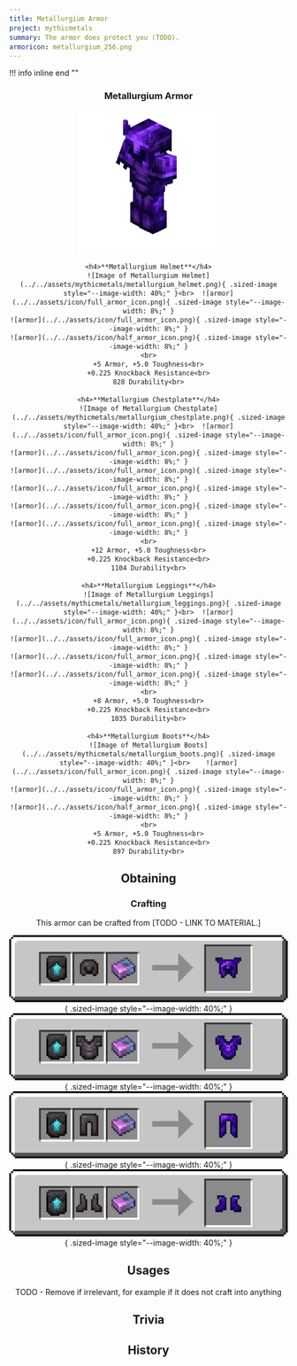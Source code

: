 ```yaml
---
title: Metallurgium Armor
project: mythicmetals
summary: The armor does protect you (TODO).
armoricon: metallurgium_256.png
---
```


!!! info inline end ""
    <center class=tooltip>
    <h3>**Metallurgium Armor**</h3>
    ![WRITE ALT TEXT HERE](../../assets/armor-models/256/metallurgium_256.png)<br>

	<h4>**Metallurgium Helmet**</h4>
	![Image of Metallurgium Helmet](../../assets/mythicmetals/metallurgium_helmet.png){ .sized-image style="--image-width: 40%;" }<br>	![armor](../../assets/icon/full_armor_icon.png){ .sized-image style="--image-width: 8%;" }
	![armor](../../assets/icon/full_armor_icon.png){ .sized-image style="--image-width: 8%;" }
	![armor](../../assets/icon/half_armor_icon.png){ .sized-image style="--image-width: 8%;" }
	<br>
	+5 Armor, +5.0 Toughness<br>
	+0.225 Knockback Resistance<br>
	828 Durability<br>

	<h4>**Metallurgium Chestplate**</h4>
	![Image of Metallurgium Chestplate](../../assets/mythicmetals/metallurgium_chestplate.png){ .sized-image style="--image-width: 40%;" }<br>	![armor](../../assets/icon/full_armor_icon.png){ .sized-image style="--image-width: 8%;" }
	![armor](../../assets/icon/full_armor_icon.png){ .sized-image style="--image-width: 8%;" }
	![armor](../../assets/icon/full_armor_icon.png){ .sized-image style="--image-width: 8%;" }
	![armor](../../assets/icon/full_armor_icon.png){ .sized-image style="--image-width: 8%;" }
	![armor](../../assets/icon/full_armor_icon.png){ .sized-image style="--image-width: 8%;" }
	![armor](../../assets/icon/full_armor_icon.png){ .sized-image style="--image-width: 8%;" }
	<br>
	+12 Armor, +5.0 Toughness<br>
	+0.225 Knockback Resistance<br>
	1104 Durability<br>

	<h4>**Metallurgium Leggings**</h4>
	![Image of Metallurgium Leggings](../../assets/mythicmetals/metallurgium_leggings.png){ .sized-image style="--image-width: 40%;" }<br>	![armor](../../assets/icon/full_armor_icon.png){ .sized-image style="--image-width: 8%;" }
	![armor](../../assets/icon/full_armor_icon.png){ .sized-image style="--image-width: 8%;" }
	![armor](../../assets/icon/full_armor_icon.png){ .sized-image style="--image-width: 8%;" }
	![armor](../../assets/icon/full_armor_icon.png){ .sized-image style="--image-width: 8%;" }
	<br>
	+8 Armor, +5.0 Toughness<br>
	+0.225 Knockback Resistance<br>
	1035 Durability<br>

	<h4>**Metallurgium Boots**</h4>
	![Image of Metallurgium Boots](../../assets/mythicmetals/metallurgium_boots.png){ .sized-image style="--image-width: 40%;" }<br>	![armor](../../assets/icon/full_armor_icon.png){ .sized-image style="--image-width: 8%;" }
	![armor](../../assets/icon/full_armor_icon.png){ .sized-image style="--image-width: 8%;" }
	![armor](../../assets/icon/half_armor_icon.png){ .sized-image style="--image-width: 8%;" }
	<br>
	+5 Armor, +5.0 Toughness<br>
	+0.225 Knockback Resistance<br>
	897 Durability<br>


## Obtaining

### Crafting

This armor can be crafted from [TODO - LINK TO MATERIAL.]

![Image of the recipe for Metallurgium Helmet](../../assets/mythicmetals/recipes/armor/metallurgium_helmet.png){ .sized-image style="--image-width: 40%;" }
![Image of the recipe for Metallurgium Chestplate](../../assets/mythicmetals/recipes/armor/metallurgium_chestplate.png){ .sized-image style="--image-width: 40%;" }
![Image of the recipe for Metallurgium Leggings](../../assets/mythicmetals/recipes/armor/metallurgium_leggings.png){ .sized-image style="--image-width: 40%;" }
![Image of the recipe for Metallurgium Boots](../../assets/mythicmetals/recipes/armor/metallurgium_boots.png){ .sized-image style="--image-width: 40%;" }

## Usages

TODO - Remove if irrelevant, for example if it does not craft into anything

## Trivia

## History


